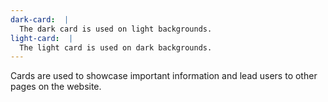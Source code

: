 ```yaml
---
dark-card:  |
  The dark card is used on light backgrounds.
light-card:  |
  The light card is used on dark backgrounds.
---
```


Cards are used to showcase important information and lead users to other pages on the website.
